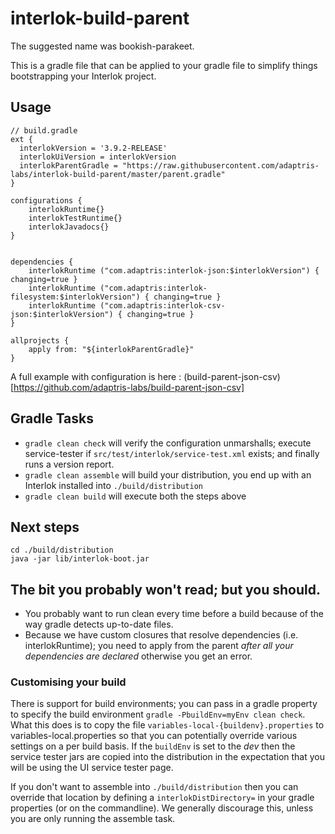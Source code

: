 # interlok-build-parent

The suggested name was bookish-parakeet.

This is a gradle file that can be applied to your gradle file to simplify things bootstrapping your Interlok project.

## Usage

```
// build.gradle
ext {
  interlokVersion = '3.9.2-RELEASE'
  interlokUiVersion = interlokVersion
  interlokParentGradle = "https://raw.githubusercontent.com/adaptris-labs/interlok-build-parent/master/parent.gradle"
}

configurations {
    interlokRuntime{}
    interlokTestRuntime{}
    interlokJavadocs{}
}


dependencies {
    interlokRuntime ("com.adaptris:interlok-json:$interlokVersion") { changing=true }
    interlokRuntime ("com.adaptris:interlok-filesystem:$interlokVersion") { changing=true }
    interlokRuntime ("com.adaptris:interlok-csv-json:$interlokVersion") { changing=true }
}

allprojects {
    apply from: "${interlokParentGradle}"
}

```

A full example with configuration is here : (build-parent-json-csv)[https://github.com/adaptris-labs/build-parent-json-csv]

## Gradle Tasks

* `gradle clean check` will verify the configuration unmarshalls; execute service-tester if `src/test/interlok/service-test.xml` exists; and finally runs a version report.
* `gradle clean assemble` will build your distribution, you end up with an Interlok installed into `./build/distribution`
* `gradle clean build` will execute both the steps above

## Next steps

```
cd ./build/distribution
java -jar lib/interlok-boot.jar
```

## The bit you probably won't read; but you should.

* You probably want to run clean every time before a build because of the way gradle detects up-to-date files.
* Because we have custom closures that resolve dependencies (i.e. interlokRuntime); you need to apply from the parent *after all your dependencies are declared* otherwise you get an error.


### Customising your build

There is support for build environments; you can pass in a gradle property to specify the build environment `gradle -PbuildEnv=myEnv clean check`. What this does is to copy the file `variables-local-{buildenv}.properties` to variables-local.properties so that you can potentially override various settings on a per build basis. If the `buildEnv` is set to the _dev_ then the service tester jars are copied into the distribution in the expectation that you will be using the UI service tester page.

If you don't want to assemble into `./build/distribution` then you can override that location by defining a `interlokDistDirectory=` in your gradle properties (or on the commandline). We generally discourage this, unless you are only running the assemble task.

